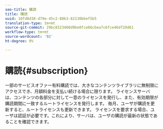 ```yaml
---
seo-title: 購読
title: 購読
uuid: 10fd8d38-d79e-45c2-88b3-82130bbef5b5
translation-type: tm+mt
source-git-commit: 29bc8323460d9be0fce66cbea7c6fce46df20d61
workflow-type: tm+mt
source-wordcount: '92'
ht-degree: 0%

---
```



# 購読{#subscription}

一部のサービスオファー有料購読では、大きなコンテンツライブラリに無制限にアクセスでき、月額料金を支払い続ける場合に限ります。 ライセンスサーバは、コンテンツの各部分に対して一意のライセンスを発行し、また、有効期限が購読期間に一致するルートライセンスを発行します。 毎月、ユーザが購読を更新すると、ルートライセンスも更新できます。 ライセンスを要求する場合、ユーザは認証が必要です。これにより、サーバは、ユーザの購読が最新の状態であることを確認できます。
